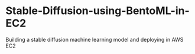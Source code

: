 # Stable-Diffusion-using-BentoML-in-EC2
Building a stable diffusion machine learning model and deploying in AWS EC2
